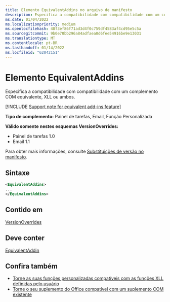 ```yaml
---
title: Elemento EquivalentAddins no arquivo de manifesto
description: Especifica a compatibilidade com compatibilidade com um complemento COM equivalente, XLL ou ambos.
ms.date: 01/04/2022
ms.localizationpriority: medium
ms.openlocfilehash: 48f3ef86f71ad3d4f0c759df4583af4cd95e5c5a
ms.sourcegitcommit: 9b0e70bb296a84adfaea0d6fee54916be9e13031
ms.translationtype: MT
ms.contentlocale: pt-BR
ms.lasthandoff: 01/14/2022
ms.locfileid: "62042151"
---
```

# <a name="equivalentaddins-element"></a>Elemento EquivalentAddins

Especifica a compatibilidade com compatibilidade com um complemento COM equivalente, XLL ou ambos.

[!INCLUDE [Support note for equivalent add-ins feature](../../includes/equivalent-add-in-support-note.md)]

**Tipo de complemento:** Painel de tarefas, Email, Função Personalizada

**Válido somente nestes esquemas VersionOverrides:**

- Painel de tarefas 1.0
- Email 1.1

Para obter mais informações, consulte [Substituições de versão no manifesto](../../develop/add-in-manifests.md#version-overrides-in-the-manifest).

## <a name="syntax"></a>Sintaxe

```XML
<EquivalentAddins>
...  
</EquivalentAddins>  
```

## <a name="contained-in"></a>Contido em

[VersionOverrides](versionoverrides.md)

## <a name="must-contain"></a>Deve conter

[EquivalentAddin](equivalentaddin.md)

## <a name="see-also"></a>Confira também

- [Torne as suas funções personalizadas compatíveis com as funções XLL definidas pelo usuário](../../excel/make-custom-functions-compatible-with-xll-udf.md)
- [Torne o seu suplemento do Office compatível com um suplemento COM existente](../../develop/make-office-add-in-compatible-with-existing-com-add-in.md)